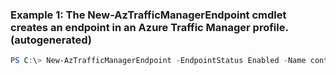 ### Example 1: The New-AzTrafficManagerEndpoint cmdlet creates an endpoint in an Azure Traffic Manager profile. (autogenerated)
```powershell
PS C:\> New-AzTrafficManagerEndpoint -EndpointStatus Enabled -Name contoso -ProfileName ContosoProfile -ResourceGroupName ResourceGroup11 -TargetResourceId /subscriptions/00000000-0000-0000-0000-000000000000/resourceGroups/Default-Web-CentralUS/providers/Microsoft.Web/sites/contoso-web-app -Type AzureEndpoints
```

